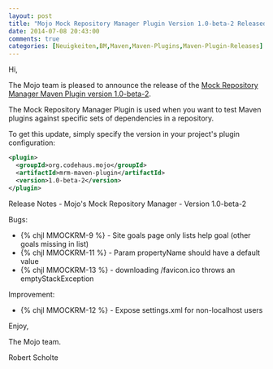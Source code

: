 ```yaml
---
layout: post
title: "Mojo Mock Repository Manager Plugin Version 1.0-beta-2 Released"
date: 2014-07-08 20:43:00
comments: true
categories: [Neuigkeiten,BM,Maven,Maven-Plugins,Maven-Plugin-Releases]
---
```

Hi,

The Mojo team is pleased to announce the release of the 
[Mock Repository Manager Maven Plugin version 1.0-beta-2](http://mojo.codehaus.org/mrm-maven-plugin/).

The Mock Repository Manager Plugin is used when you want to test Maven
plugins against specific sets of dependencies in a repository.


To get this update, simply specify the version in your project's plugin
configuration:

``` xml
<plugin>
  <groupId>org.codehaus.mojo</groupId>
  <artifactId>mrm-maven-plugin</artifactId>
  <version>1.0-beta-2</version>
</plugin>
```

<!-- more -->

Release Notes - Mojo's Mock Repository Manager - Version 1.0-beta-2

Bugs:

 * {% chjl MMOCKRM-9 %} - Site goals page only lists help goal (other goals missing in list)
 * {% chjl MMOCKRM-11 %} - Param propertyName should have a default value
 * {% chjl MMOCKRM-13 %} - downloading /favicon.ico throws an emptyStackException

Improvement:

 * {% chjl MMOCKRM-12 %} - Expose settings.xml for non-localhost users

Enjoy,

The Mojo team.

Robert Scholte 
